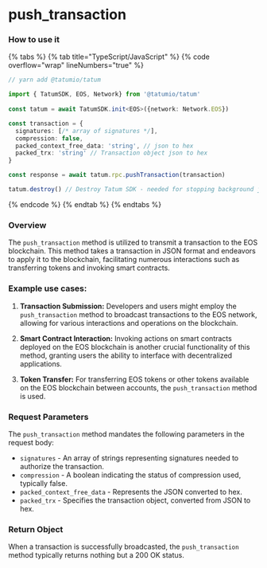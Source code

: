 # push_transaction

### How to use it

{% tabs %}
{% tab title="TypeScript/JavaScript" %}
{% code overflow="wrap" lineNumbers="true" %}
```typescript
// yarn add @tatumio/tatum

import { TatumSDK, EOS, Network} from '@tatumio/tatum'
  
const tatum = await TatumSDK.init<EOS>({network: Network.EOS})

const transaction = { 
  signatures: [/* array of signatures */], 
  compression: false, 
  packed_context_free_data: 'string', // json to hex
  packed_trx: 'string' // Transaction object json to hex
}

const response = await tatum.rpc.pushTransaction(transaction)

tatum.destroy() // Destroy Tatum SDK - needed for stopping background jobs
```
{% endcode %}
{% endtab %}
{% endtabs %}
### Overview

The `push_transaction` method is utilized to transmit a transaction to the EOS blockchain. This method takes a transaction in JSON format and endeavors to apply it to the blockchain, facilitating numerous interactions such as transferring tokens and invoking smart contracts.

### Example use cases:

1. **Transaction Submission:**
   Developers and users might employ the `push_transaction` method to broadcast transactions to the EOS network, allowing for various interactions and operations on the blockchain.

2. **Smart Contract Interaction:**
   Invoking actions on smart contracts deployed on the EOS blockchain is another crucial functionality of this method, granting users the ability to interface with decentralized applications.

3. **Token Transfer:**
   For transferring EOS tokens or other tokens available on the EOS blockchain between accounts, the `push_transaction` method is used.

### Request Parameters

The `push_transaction` method mandates the following parameters in the request body:

 * `signatures` - An array of strings representing signatures needed to authorize the transaction.
 * `compression` - A boolean indicating the status of compression used, typically false.
 * `packed_context_free_data` - Represents the JSON converted to hex.
 * `packed_trx` - Specifies the transaction object, converted from JSON to hex.

### Return Object

When a transaction is successfully broadcasted, the `push_transaction` method typically returns nothing but a 200 OK status.
